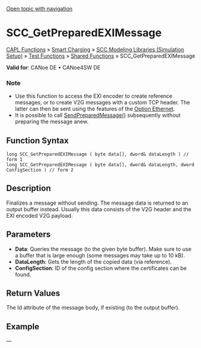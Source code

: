 [Open topic with navigation](../../../../../CANoeDEFamily.htm#Topics/CAPLFunctions/SmartCharging/Functions/CAPLfunctionSCCGetPreparedEXIMessage.md)

# SCC_GetPreparedEXIMessage

[CAPL Functions](../../CAPLfunctions.md) » [Smart Charging](../CAPLFunctionsSmartChargingOverview.md) » [SCC Modeling Libraries (Simulation Setup)](../CAPLFunctionsSmartChargingOverview.md#BMNodeayerDLL) » [Test Functions](../CAPLFunctionsSmartChargingOverview.md#TestFunctions) » [Shared Functions](../CAPLFunctionsSmartChargingOverview.md#TestFunctions) » SCC_GetPreparedEXIMessage

**Valid for**:  CANoe DE • CANoe4SW DE

### Note

- Use this function to access the EXI encoder to create reference messages, or to create V2G messages with a custom TCP header. The latter can then be sent using the features of the [Option Ethernet](../../IP/CAPLfunctionsIPOverview.md).
- It is possible to call [SendPreparedMessage()](CAPLfunctionSCCSendPreparedMessage.md) subsequently without preparing the message anew.

## Function Syntax

```plaintext
long SCC_GetPreparedEXIMessage ( byte data[], dword& dataLength ) // form 1
long SCC_GetPreparedEXIMessage ( byte data[], dword& dataLength, dword ConfigSection ) // form 2
```

## Description

Finalizes a message without sending. The message data is returned to an output buffer instead. Usually this data consists of the V2G header and the EXI encoded V2G payload.

## Parameters

- **Data**: Queries the message (to the given byte buffer). Make sure to use a buffer that is large enough (some messages may take up to 10 kB).
- **DataLength**: Gets the length of the copied data (via reference).
- **ConfigSection**: ID of the config section where the certificates can be found.

## Return Values

The Id attribute of the message body, if existing (to the output buffer).

## Example

—